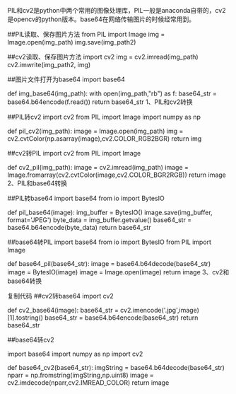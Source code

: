 PIL和cv2是python中两个常用的图像处理库，PIL一般是anaconda自带的，cv2是opencv的python版本。base64在网络传输图片的时候经常用到。

##PIL读取、保存图片方法
from PIL import Image
img = Image.open(img_path)
img.save(img_path2)


##cv2读取、保存图片方法
import cv2
img = cv2.imread(img_path)
cv2.imwrite(img_path2, img)


##图片文件打开为base64
import base64

def img_base64(img_path):
with open(img_path,"rb") as f:
    base64_str = base64.b64encode(f.read())
return base64_str 
1、PIL和cv2转换

##PIL转cv2
import cv2
from PIL import Image
import numpy as np

def pil_cv2(img_path):
image = Image.open(img_path)
img = cv2.cvtColor(np.asarray(image),cv2.COLOR_RGB2BGR)
return img


##cv2转PIL
import cv2
from PIL import Image

def cv2_pil(img_path):
image = cv2.imread(img_path)
image = Image.fromarray(cv2.cvtColor(image,cv2.COLOR_BGR2RGB))
return image
2、PIL和base64转换

##PIL转base64
import base64
from io import BytesIO

def pil_base64(image):
img_buffer = BytesIO()
image.save(img_buffer, format='JPEG')
byte_data = img_buffer.getvalue()
base64_str = base64.b64encode(byte_data)
return base64_str


##base64转PIL
import base64
from io import BytesIO
from PIL import Image

def base64_pil(base64_str):
image = base64.b64decode(base64_str)
image = BytesIO(image)
image = Image.open(image)
return image
3、cv2和base64转换

复制代码
##cv2转base64
import cv2

def cv2_base64(image):
base64_str = cv2.imencode('.jpg',image)[1].tostring()
base64_str = base64.b64encode(base64_str)
return base64_str 


##base64转cv2

import base64
import numpy as np
import cv2

def base64_cv2(base64_str):
imgString = base64.b64decode(base64_str)
nparr = np.fromstring(imgString,np.uint8) 
image = cv2.imdecode(nparr,cv2.IMREAD_COLOR)
return image